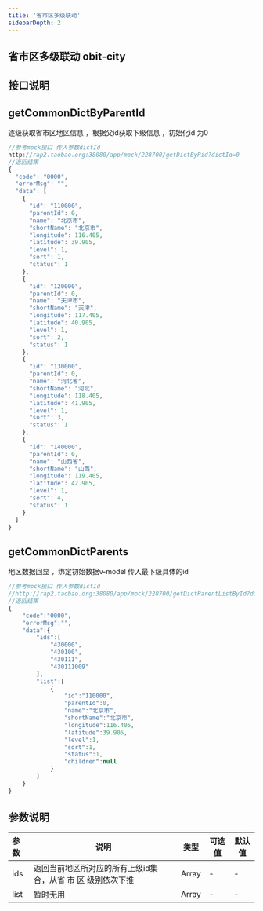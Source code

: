 ```yaml
---
title: '省市区多级联动'
sidebarDepth: 2
---
```

##  省市区多级联动 obit-city
<ClientOnly>
  <obit-city />
</ClientOnly>

## 接口说明

## getCommonDictByParentId
逐级获取省市区地区信息 ，根据父id获取下级信息 ，初始化id 为0
```javaScript
//参考mock接口 传入参数dictId
http://rap2.taobao.org:38080/app/mock/228700/getDictByPid?dictId=0
//返回结果
{
  "code": "0000",
  "errorMsg": "",
  "data": [
    {
      "id": "110000",
      "parentId": 0,
      "name": "北京市",
      "shortName": "北京市",
      "longitude": 116.405,
      "latitude": 39.905,
      "level": 1,
      "sort": 1,
      "status": 1
    },
    {
      "id": "120000",
      "parentId": 0,
      "name": "天津市",
      "shortName": "天津",
      "longitude": 117.405,
      "latitude": 40.905,
      "level": 1,
      "sort": 2,
      "status": 1
    },
    {
      "id": "130000",
      "parentId": 0,
      "name": "河北省",
      "shortName": "河北",
      "longitude": 118.405,
      "latitude": 41.905,
      "level": 1,
      "sort": 3,
      "status": 1
    },
    {
      "id": "140000",
      "parentId": 0,
      "name": "山西省",
      "shortName": "山西",
      "longitude": 119.405,
      "latitude": 42.905,
      "level": 1,
      "sort": 4,
      "status": 1
    }
  ]
}

```


##  getCommonDictParents

地区数据回显 ，绑定初始数据v-model 传入最下级具体的id
```javaScript
//参考mock接口 传入参数dictId
//http://rap2.taobao.org:38080/app/mock/228700/getDictParentListById?dictId=430111009
//返回结果
{
    "code":"0000",
    "errorMsg":"",
    "data":{
        "ids":[
            "430000",
            "430100",
            "430111",
            "430111009"
        ],
        "list":[
            {
                "id":"110000",
                "parentId":0,
                "name":"北京市",
                "shortName":"北京市",
                "longitude":116.405,
                "latitude":39.905,
                "level":1,
                "sort":1,
                "status":1,
                "children":null
            }
        ]
    }
}

```
## 参数说明

| 参数| 说明 | 类型 | 可选值 | 默认值 |
| :------ | ------ | ------ | ------ | ------ |
| ids | 返回当前地区所对应的所有上级id集合，从省 市 区 级别依次下推 | Array |- | - |
| list | 暂时无用 | Array |- | - |
<ClientOnly>
  <obit-gif/>
</ClientOnly>